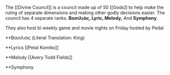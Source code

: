 The [[Divine Council]] is a council made up of 50 [[Gods]] to help make the ruling of separate dimensions and making other godly decisions easier. The council has 4 separate ranks. **Βασιλιάς, Lyric, Melody,** And **Symphony**. 

They also host bi weekly game and movie nights on Friday hosted by Pedal


**Βασιλιάς (Literal Translation: King)

**Lyrics
[[Petal Komiko]]

**Melody
[[Avery Todd Fields]]

**Symphony
